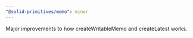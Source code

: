 ```yaml
---
"@solid-primitives/memo": minor
---
```


Major improvements to how createWritableMemo and createLatest works.
